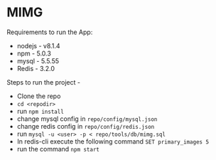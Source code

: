 # MIMG

Requirements to run the App:
* nodejs - v8.1.4
* npm - 5.0.3
* mysql - 5.5.55
* Redis - 3.2.0


Steps to run the project -
* Clone the repo
* ```cd <repodir>```
* run ```npm install```
* change mysql config in ```repo/config/mysql.json```
* change redis config in ```repo/config/redis.json```
* run ```mysql -u <user> -p < repo/tools/db/mimg.sql```
* In redis-cli execute the following command ```SET primary_images 5```
* run the command ```npm start```
